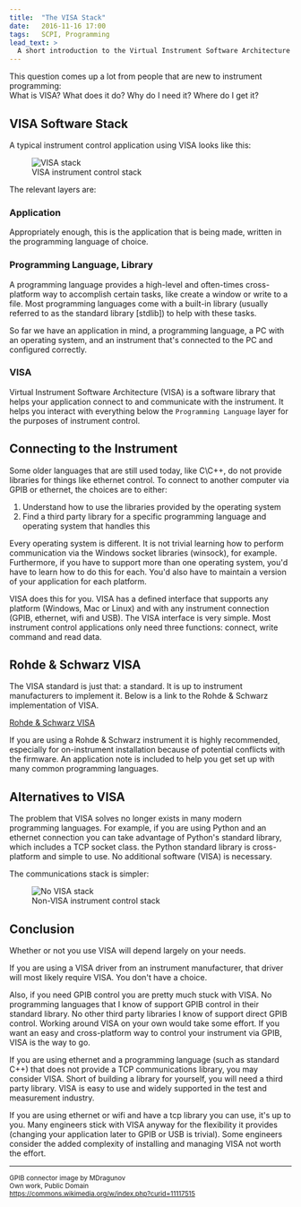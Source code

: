```yaml
---
title:  "The VISA Stack"
date:   2016-11-16 17:00
tags:   SCPI, Programming
lead_text: >
  A short introduction to the Virtual Instrument Software Architecture (VISA)
---
```


This question comes up a lot from people that are new to instrument programming:  
What is VISA? What does it do? Why do I need it? Where do I get it?

VISA Software Stack
-------------------

A typical instrument control application using VISA looks like this:

<figure class="center">
	<img class="tall-img" alt="VISA stack" src="/blog/2016/11/16/the-visa-stack/visa-stack.svg" />
	<figcaption>
		VISA instrument control stack
	</figcaption>
</figure>

The relevant layers are:

### Application  
Appropriately enough, this is the application that is being made, written in the programming language of choice.

### Programming Language, Library
A programming language provides a high-level and often-times cross-platform way to accomplish certain tasks, like create a window or write to a file. Most programming languages come with a built-in library (usually referred to as the standard library [stdlib]) to help with these tasks.

So far we have an application in mind, a programming language, a PC with an operating system, and an instrument that's connected to the PC and configured correctly.

### VISA

Virtual Instrument Software Architecture (VISA) is a software library that helps your application connect to and communicate with the instrument. It helps you interact with everything below the `Programming Language` layer for the purposes of instrument control.

Connecting to the Instrument
----------------------------

Some older languages that are still used today, like C\C++, do not provide libraries for things like ethernet control. To connect to another computer via GPIB or ethernet, the choices are to either:

1. Understand how to use the libraries provided by the operating system
2. Find a third party library for a specific programming language and operating system that handles this

Every operating system is different. It is not trivial learning how to perform communication via the Windows socket libraries (winsock), for example. Furthermore, if you have to support more than one operating system, you'd have to learn how to do this for each. You'd also have to maintain a version of your application for each platform.

VISA does this for you. VISA has a defined interface that supports any platform (Windows, Mac or Linux) and with any instrument connection (GPIB, ethernet, wifi and USB). The VISA interface is very simple. Most instrument control applications only need three functions: connect, write command and read data.

Rohde & Schwarz VISA
--------------------

The VISA standard is just that: a standard. It is up to instrument manufacturers to implement it. Below is a link to the Rohde & Schwarz implementation of VISA.

[Rohde & Schwarz VISA](https://www.rohde-schwarz.com/us/applications/r-s-visa-application-note_56280-148812.html)

If you are using a Rohde & Schwarz instrument it is highly recommended, especially for on-instrument installation because of potential conflicts with the firmware. An application note is included to help you get set up with many common programming languages.

Alternatives to VISA
--------------------

The problem that VISA solves no longer exists in many modern programming languages. For example, if you are using Python and an ethernet connection you can take advantage of Python's standard library, which includes a TCP socket class. the Python standard library is cross-platform and simple to use. No additional software (VISA) is necessary.

The communications stack is simpler:

<figure class="center">
	<img class="tall-img" alt="No VISA stack" src="/blog/2016/11/16/the-visa-stack/no-visa-stack.svg" />
	<figcaption>Non-VISA instrument control stack
	</figcaption>
</figure>

Conclusion
----------

Whether or not you use VISA will depend largely on your needs.

If you are using a VISA driver from an instrument manufacturer, that driver will most likely require VISA. You don't have a choice.

Also, if you need GPIB control you are pretty much stuck with VISA. No programming languages that I know of support GPIB control in their standard library. No other third party libraries I know of support direct GPIB control. Working around VISA on your own would take some effort. If you want an easy and cross-platform way to control your instrument via GPIB, VISA is the way to go.

If you are using ethernet and a programming language (such as standard C++) that does not provide a TCP communications library, you may consider VISA. Short of building a library for yourself, you will need a third party library. VISA is easy to use and widely supported in the test and measurement industry.

If you are using ethernet or wifi and have a tcp library you can use, it's up to you. Many engineers stick with VISA anyway for the flexibility it provides (changing your application later to GPIB or USB is trivial). Some engineers consider the added complexity of installing and managing VISA not worth the effort.

<hr />
<small>
	GPIB connector image by MDragunov<br>
	Own work, Public Domain<br>
	<a href="https://commons.wikimedia.org/w/index.php?curid=11117515">https://commons.wikimedia.org/w/index.php?curid=11117515</a>
</small>
